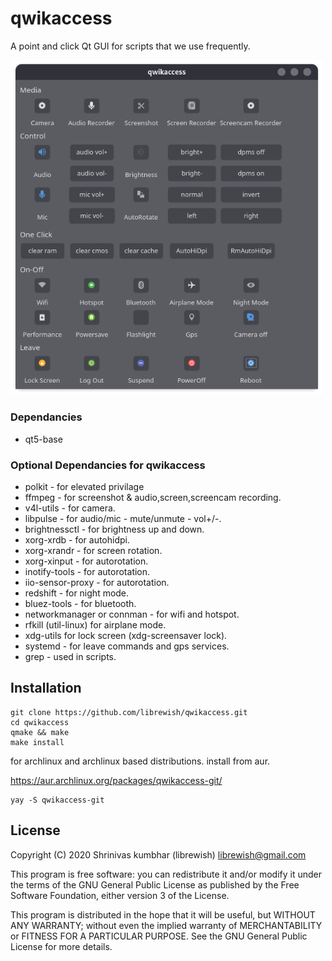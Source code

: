 # qwikaccess
A point and click Qt GUI for scripts that we use frequently.

<img src="qwikaccess.png" width="500">

### Dependancies
* qt5-base

### Optional Dependancies for qwikaccess
* polkit - for elevated privilage
* ffmpeg - for screenshot & audio,screen,screencam recording.
* v4l-utils - for camera.
* libpulse - for audio/mic - mute/unmute - vol+/-.
* brightnessctl - for brightness up and down.
* xorg-xrdb - for autohidpi.
* xorg-xrandr - for screen rotation.
* xorg-xinput - for autorotation.
* inotify-tools - for autorotation.
* iio-sensor-proxy - for autorotation.
* redshift - for night mode.
* bluez-tools  - for bluetooth.
* networkmanager or connman - for wifi and hotspot.
* rfkill (util-linux) for airplane mode.
* xdg-utils for lock screen (xdg-screensaver lock).
* systemd - for leave commands and gps services. 
* grep - used in scripts.

## Installation
```
git clone https://github.com/librewish/qwikaccess.git
cd qwikaccess
qmake && make
make install
```

for archlinux and archlinux based distributions.
install from aur.

https://aur.archlinux.org/packages/qwikaccess-git/

```
yay -S qwikaccess-git
```



## License

Copyright (C) 2020 Shrinivas kumbhar (librewish) librewish@gmail.com

This program is free software: you can redistribute it and/or modify it under the terms of the GNU General Public License as published by the Free Software Foundation, either version 3 of the License.

This program is distributed in the hope that it will be useful, but WITHOUT ANY WARRANTY; without even the implied warranty of MERCHANTABILITY or FITNESS FOR A PARTICULAR PURPOSE. See the GNU General Public License for more details.

